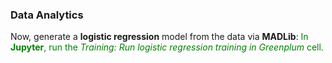 ### Data Analytics



Now, generate a **logistic regression** model from the data via **MADLib**:
<font color="green">In **Jupyter**, run the *Training: Run logistic regression training in Greenplum* cell.</b></font>

